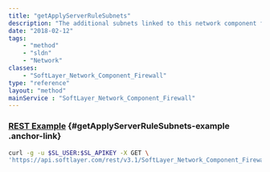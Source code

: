 ```yaml
---
title: "getApplyServerRuleSubnets"
description: "The additional subnets linked to this network component firewall, that inherit rules from the host that the context slot is attached to."
date: "2018-02-12"
tags:
    - "method"
    - "sldn"
    - "Network"
classes:
    - "SoftLayer_Network_Component_Firewall"
type: "reference"
layout: "method"
mainService : "SoftLayer_Network_Component_Firewall"
---
```


### [REST Example](#getApplyServerRuleSubnets-example) <a href="/article/rest/"><i class="fas fa-question"></i></a> {#getApplyServerRuleSubnets-example .anchor-link} 
```bash
curl -g -u $SL_USER:$SL_APIKEY -X GET \
'https://api.softlayer.com/rest/v3.1/SoftLayer_Network_Component_Firewall/{SoftLayer_Network_Component_FirewallID}/getApplyServerRuleSubnets'
```
